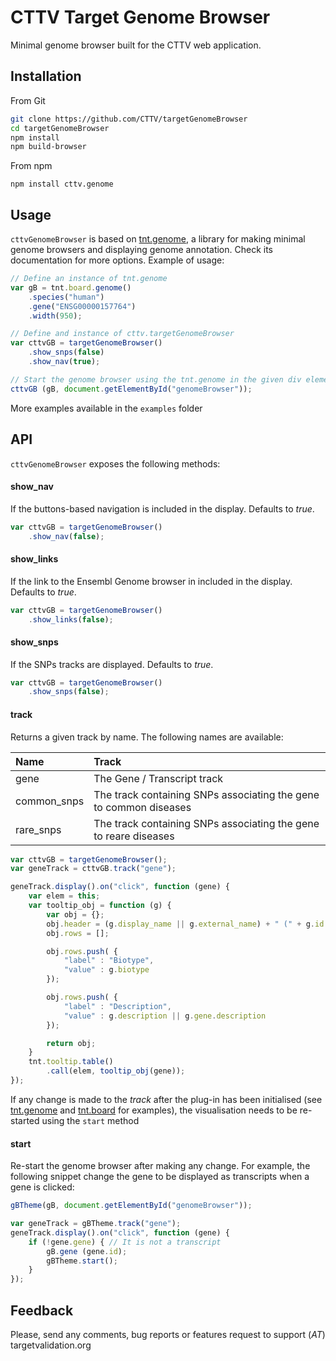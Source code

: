 
# CTTV Target Genome Browser

Minimal genome browser built for the CTTV web application.


## Installation

From Git

````bash
git clone https://github.com/CTTV/targetGenomeBrowser
cd targetGenomeBrowser
npm install
npm build-browser
````

From npm
````
npm install cttv.genome
````

## Usage

`cttvGenomeBrowser` is based on [tnt.genome](https://github.com/emepyc/tnt.genome), a library for making minimal genome browsers and displaying genome annotation. Check its documentation for more options.
Example of usage:

````javascript
// Define an instance of tnt.genome
var gB = tnt.board.genome()
    .species("human")
    .gene("ENSG00000157764")
    .width(950);

// Define and instance of cttv.targetGenomeBrowser
var cttvGB = targetGenomeBrowser()
    .show_snps(false)
    .show_nav(true);

// Start the genome browser using the tnt.genome in the given div element
cttvGB (gB, document.getElementById("genomeBrowser"));
````
More examples available in the `examples` folder

## API

`cttvGenomeBrowser` exposes the following methods:

#### show_nav
If the buttons-based navigation is included in the display. Defaults to _true_.

````javascript
var cttvGB = targetGenomeBrowser()
    .show_nav(false);
````

#### show_links
If the link to the Ensembl Genome browser in included in the display. Defaults to _true_.

````javascript
var cttvGB = targetGenomeBrowser()
    .show_links(false);
````

#### show_snps
If the SNPs tracks are displayed. Defaults to _true_.

````javascript
var cttvGB = targetGenomeBrowser()
    .show_snps(false);
````


#### track
Returns a given track by name. The following names are available:

| Name           | Track                                                             |
| :------------- | :--------------------------------                                 |
| gene           | The Gene / Transcript track                                       |
| common_snps    | The track containing SNPs associating the gene to common diseases |
| rare_snps      | The track containing SNPs associating the gene to reare diseases  |


````javascript
var cttvGB = targetGenomeBrowser();
var geneTrack = cttvGB.track("gene");

geneTrack.display().on("click", function (gene) {
    var elem = this;
    var tooltip_obj = function (g) {
        var obj = {};
        obj.header = (g.display_name || g.external_name) + " (" + g.id + ")";
        obj.rows = [];

        obj.rows.push( {
            "label" : "Biotype",
            "value" : g.biotype
        });

        obj.rows.push( {
            "label" : "Description",
            "value" : g.description || g.gene.description
        });

        return obj;
    }
    tnt.tooltip.table()
        .call(elem, tooltip_obj(gene));
});
````

If any change is made to the _track_ after the plug-in has been initialised (see [tnt.genome](https://github.com/emepyc/tnt.genome) and [tnt.board](https://github.com/emepyc/tnt.board) for examples), the visualisation needs to be re-started using the `start` method

#### start
Re-start the genome browser after making any change. For example, the following snippet change the gene to be displayed as transcripts when a gene is clicked:

````javascript
gBTheme(gB, document.getElementById("genomeBrowser"));

var geneTrack = gBTheme.track("gene");
geneTrack.display().on("click", function (gene) {
    if (!gene.gene) { // It is not a transcript
        gB.gene (gene.id);
        gBTheme.start();
    }
});
````

## Feedback

Please, send any comments, bug reports or features request to support  (_AT_) targetvalidation.org
